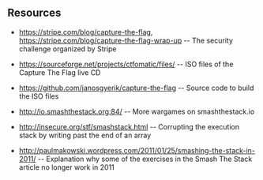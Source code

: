 ## Resources

* https://stripe.com/blog/capture-the-flag, https://stripe.com/blog/capture-the-flag-wrap-up -- The security challenge organized by Stripe

* https://sourceforge.net/projects/ctfomatic/files/ -- ISO files of the Capture The Flag live CD

* https://github.com/janosgyerik/capture-the-flag -- Source code to build the ISO files

* http://io.smashthestack.org:84/ -- More wargames on smashthestack.io

* http://insecure.org/stf/smashstack.html -- Corrupting the execution stack by writing past the end of an array

* http://paulmakowski.wordpress.com/2011/01/25/smashing-the-stack-in-2011/ -- Explanation why some of the exercises in the Smash The Stack article no longer work in 2011
